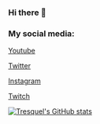 ### Hi there 👋

### My social media:
[Youtube](https://www.youtube.com/channel/UCfYmEGEzFasfDZD_m8273Sw)

[Twitter](https://twitter.com/GocStasiu)

[Instagram](https://www.instagram.com/memiarka/)

[Twitch](https://www.twitch.tv/tresquelo)

[![Tresquel's GitHub stats](https://github-readme-stats.vercel.app/api?username=Tresquel)](https://github.com/anuraghazra/github-readme-stats)
